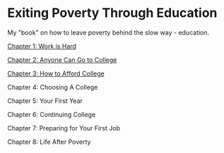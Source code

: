 Exiting Poverty Through Education
==============================

My "book" on how to leave poverty behind the slow way - education.

[Chapter 1: Work is Hard](https://github.com/nikolawannabe/ExitingPovertyThroughEducation/blob/master/Chapters/Chapter01-WorkIsHard.md)

[Chapter 2: Anyone Can Go to College](https://github.com/nikolawannabe/ExitingPovertyThroughEducation/blob/master/Chapters/Chapter02-AnyoneCanGoToCollege.md)

[Chapter 3: How to Afford College](https://github.com/nikolawannabe/ExitingPovertyThroughEducation/blob/master/Chapters/Chapter03-HowToAffordCollege.md)

Chapter 4: Choosing A College

Chapter 5: Your First Year

Chapter 6: Continuing College

Chapter 7: Preparing for Your First Job

Chapter 8: Life After Poverty
